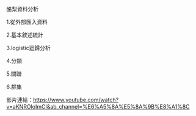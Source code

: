 酪梨資料分析

1.從外部匯入資料

2.基本敘述統計

3.logistic迴歸分析

4.分類

5.關聯

6.群集

影片連結：https://www.youtube.com/watch?v=aKNROloImCI&ab_channel=%E6%A5%8A%E5%8A%9B%E8%A1%8C